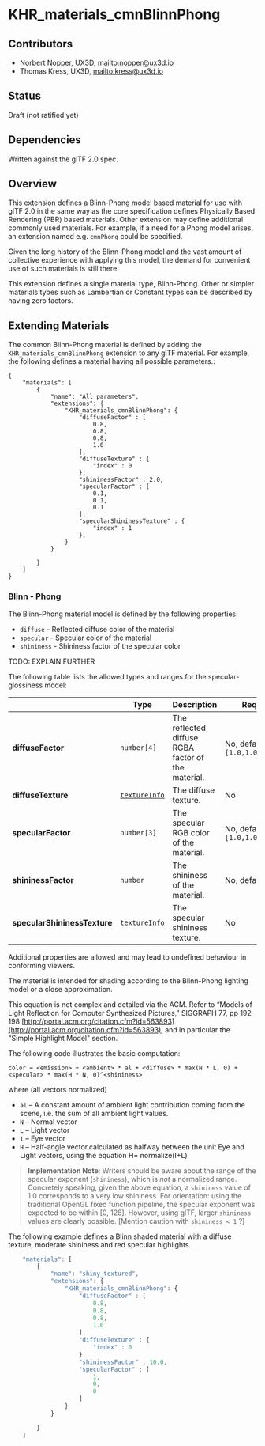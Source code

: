 # KHR\_materials\_cmnBlinnPhong

## Contributors

* Norbert Nopper, UX3D, <mailto:nopper@ux3d.io>
* Thomas Kress, UX3D, <mailto:kress@ux3d.io>

## Status

Draft (not ratified yet)

## Dependencies

Written against the glTF 2.0 spec.

## Overview

This extension defines a Blinn-Phong model based material for use with glTF 2.0 in the same way as the core specification defines Physically Based Rendering (PBR) based materials. Other extension may define additional commonly used materials. For example, if a need for a Phong model arises, an extension named e.g. `cmnPhong` could be specified. 

Given the long history of the Blinn-Phong model and the vast amount of collective experience with applying this model, the demand for convenient use of such materials is still there.

This extension defines a single material type, Blinn-Phong. Other or simpler materials types such as Lambertian or Constant types can be described by having zero factors.

## Extending Materials

The common Blinn-Phong material is defined by adding the `KHR_materials_cmnBlinnPhong` extension to any glTF material. 
For example, the following defines a material having all possible parameters.:

```
{
    "materials": [
        {
            "name": "All parameters",
            "extensions": {
                "KHR_materials_cmnBlinnPhong": {
                    "diffuseFactor" : [
                        0.8, 
                        0.8, 
                        0.8, 
                        1.0
                    ], 
                    "diffuseTexture" : {
                        "index" : 0
                    }, 
                    "shininessFactor" : 2.0, 
                    "specularFactor" : [
                        0.1, 
                        0.1, 
                        0.1
                    ],
                    "specularShininessTexture" : {
                        "index" : 1
                    }, 
                }
            }

        }
    ]
}
```
### Blinn - Phong

The Blinn-Phong material model is defined by the following properties:
* `diffuse` - Reflected diffuse color of the material
* `specular` - Specular color of the material
* `shininess` - Shininess factor of the specular color

TODO: EXPLAIN FURTHER 

The following table lists the allowed types and ranges for the specular-glossiness model:

|                            |Type         |Description|Required|
|----------------------------|-------------|-----------|--------|
|**diffuseFactor**           | `number[4]` | The reflected diffuse RGBA factor of the material.|No, default: `[1.0,1.0,1.0,1.0]`|
|**diffuseTexture**          | [`textureInfo`](/specification/2.0/README.md#reference-textureInfo) | The diffuse texture.|No|
|**specularFactor**          | `number[3]` | The specular RGB color of the material.      |No, default: `[1.0,1.0,1.0]`|
|**shininessFactor**         | `number`    | The shininess of the material.|No, default: `1.0`          |
|**specularShininessTexture**| [`textureInfo`](/specification/2.0/README.md#reference-textureInfo)|The specular shininess texture.|No|

Additional properties are allowed and may lead to undefined behaviour in conforming viewers.

The material is intended for shading according to the Blinn-Phong lighting model or a close approximation.

This equation is not complex and detailed via the ACM. Refer to “Models of Light
Reflection for Computer Synthesized Pictures,” SIGGRAPH 77, pp 192-198 [http://portal.acm.org/citation.cfm?id=563893](http://portal.acm.org/citation.cfm?id=563893), and in particular the "Simple Highlight Model" section.

The following code illustrates the basic computation:

```
color = <emission> + <ambient> * al + <diffuse> * max(N * L, 0) + <specular> * max(H * N, 0)^<shininess>
```

where (all vectors normalized)

* `al` – A constant amount of ambient light contribution coming from the scene, i.e. the sum of all ambient light values.
* `N` – Normal vector
* `L` – Light vector
* `I` – Eye vector
* `H` – Half-angle vector,calculated as halfway between the unit Eye and Light vectors, using the
equation H= normalize(I+L)

> **Implementation Note**: Writers should be aware about the range of the specular exponent (`shininess`), which is _not_ a normalized range. Concretely speaking, given the above equation, a `shininess` value of 1.0 corresponds to a very low shininess. For orientation: using the traditional OpenGL fixed function pipeline, the specular exponent was expected to be within [0, 128]. However, using glTF, larger `shininess` values are clearly possible. [Mention caution with `shininess < 1` ?]

The following example defines a Blinn shaded material with a diffuse texture, moderate shininess and red specular highlights. 

```javascript
    "materials": [
        {
            "name": "shiny_textured",
            "extensions": {
                "KHR_materials_cmnBlinnPhong": {
                    "diffuseFactor" : [
                        0.8, 
                        0.8, 
                        0.8, 
                        1.0
                    ], 
                    "diffuseTexture" : {
                        "index" : 0
                    }, 
                    "shininessFactor" : 10.0, 
                    "specularFactor" : [
                        1, 
                        0, 
                        0
                    ]
                }
            }

        }
    ]

```

